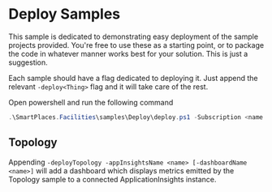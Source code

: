 # Deploy Samples

This sample is dedicated to demonstrating easy deployment of the sample projects provided. You're free to use these as a starting point, or to package the code in whatever manner works best for your solution. This is just a suggestion.

Each sample should have a flag dedicated to deploying it. Just append the relevant `-deploy<Thing>` flag and it will take care of the rest.

Open powershell and run the following command

```powershell
.\SmartPlaces.Facilities\samples\Deploy\deploy.ps1 -Subscription <name or id> -ResourceGroup <name> [deploy flags you'd like deployed]
```

## Topology

Appending `-deployTopology -appInsightsName <name> [-dashboardName <name>]` will add a dashboard which displays metrics emitted by the Topology sample to a connected ApplicationInsights instance.
